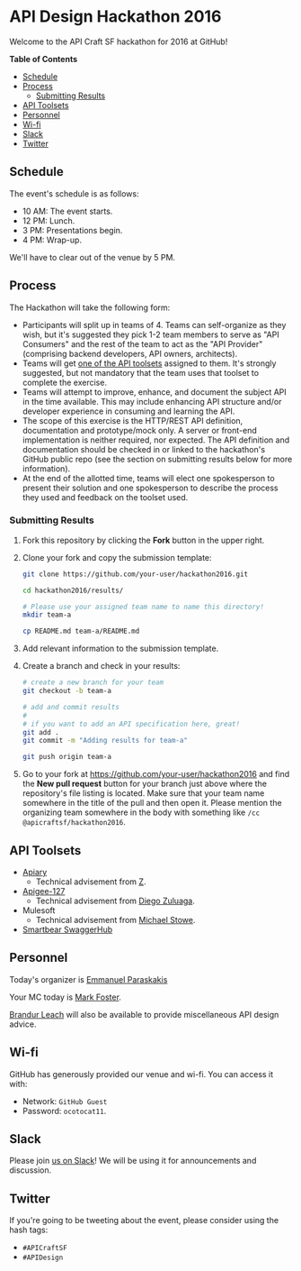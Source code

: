 # API Design Hackathon 2016

Welcome to the API Craft SF hackathon for 2016 at GitHub!

**Table of Contents**

* [Schedule](#schedule)
* [Process](#process)
    * [Submitting Results](#submitting-results)
* [API Toolsets](#api-toolsets)
* [Personnel](#personnel)
* [Wi-fi](#wi-fi)
* [Slack](#slack)
* [Twitter](#twitter)

## Schedule

The event's schedule is as follows:

* 10 AM: The event starts.
* 12 PM: Lunch.
* 3 PM: Presentations begin.
* 4 PM: Wrap-up.

We'll have to clear out of the venue by 5 PM.

## Process

The Hackathon will take the following form:

* Participants will split up in teams of 4. Teams can self-organize as they
  wish, but it's suggested they pick 1-2 team members to serve as "API
  Consumers" and the rest of the team to act as the "API Provider" (comprising
  backend developers, API owners, architects).
* Teams will get [one of the API toolsets](#api-toolsets) assigned to them.
  It's strongly suggested, but not mandatory that the team uses that toolset to
  complete the exercise.
* Teams will attempt to improve, enhance, and document the subject API in the
  time available. This may include enhancing API structure and/or developer
  experience in consuming and learning the API.
* The scope of this exercise is the HTTP/REST API definition, documentation and
  prototype/mock only. A server or front-end implementation is neither
  required, nor expected. The API definition and documentation should be
  checked in or linked to the hackathon's GitHub public repo (see the section
  on submitting results below for more information).
* At the end of the allotted time, teams will elect one spokesperson to present
  their solution and one spokesperson to describe the process they used and
  feedback on the toolset used.

### Submitting Results

1. Fork this repository by clicking the **Fork** button in the upper right.
2. Clone your fork and copy the submission template:

    ``` sh
    git clone https://github.com/your-user/hackathon2016.git

    cd hackathon2016/results/

    # Please use your assigned team name to name this directory!
    mkdir team-a

    cp README.md team-a/README.md
    ```

3. Add relevant information to the submission template.
4. Create a branch and check in your results:

    ``` sh
    # create a new branch for your team
    git checkout -b team-a

    # add and commit results
    #
    # if you want to add an API specification here, great!
    git add .
    git commit -m "Adding results for team-a"

    git push origin team-a
    ```

5. Go to your fork at https://github.com/your-user/hackathon2016 and find the
   **New pull request** button for your branch just above where the
   repository's file listing is located. Make sure that your team name
   somewhere in the title of the pull and then open it. Please mention the
   organizing team somewhere in the body with something like `/cc
   @apicraftsf/hackathon2016`.

## API Toolsets

* [Apiary](https://apiary.io/)
    * Technical advisement from [Z](https://github.com/zdne).
* [Apigee-127](https://github.com/swagger-api/swagger-node)
    * Technical advisement from [Diego Zuluaga](https://github.com/dzuluaga).
* Mulesoft
    * Technical advisement from [Michael Stowe](https://github.com/mikestowe).
* [Smartbear SwaggerHub](https://swaggerhub.com/)

## Personnel

Today's organizer is [Emmanuel Paraskakis](https://github.com/paraskakis)

Your MC today is [Mark Foster](https://github.com/fosrias).

[Brandur Leach](https://github.com/brandur) will also be available to provide
miscellaneous API design advice.

## Wi-fi

GitHub has generously provided our venue and wi-fi. You can access it with:

* Network: `GitHub Guest`
* Password: `ocotocat11`.

## Slack

Please join [us on Slack](http://apicraftsf.slack.com/)! We will be using it
for announcements and discussion.

## Twitter

If you're going to be tweeting about the event, please consider using the hash
tags:

* `#APICraftSF`
* `#APIDesign`
